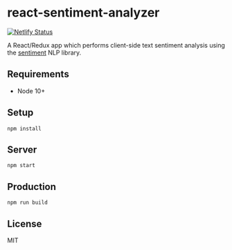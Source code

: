 # react-sentiment-analyzer

[![Netlify Status](https://api.netlify.com/api/v1/badges/62c59ef3-4d7a-48b6-8963-f4d88c19e70b/deploy-status)](https://app.netlify.com/sites/react-sentiment-analyzer/deploys)

A React/Redux app which performs client-side text sentiment analysis using the
[sentiment](https://github.com/thisandagain/sentiment) NLP library.

## Requirements

- Node 10+

## Setup

```
npm install
```

## Server

```
npm start
```

## Production

```
npm run build
```

## License

MIT
